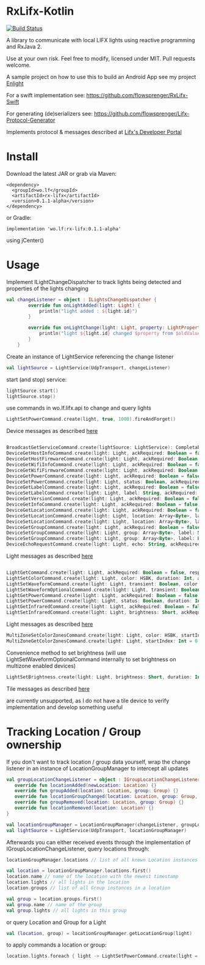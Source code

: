 # RxLifx-Kotlin
[![Build Status](https://travis-ci.org/flowsprenger/RxLifx-Kotlin.svg?branch=master)](https://travis-ci.org/flowsprenger/RxLifx-Kotlin)

A library to communicate with local LIFX lights using reactive programming and RxJava 2.

Use at your own risk. Feel free to modify, licensed under MIT.
Pull requests welcome.

A sample project on how to use this to build an Android App see my project [Enlight](https://github.com/flowsprenger/Enlight)

For a swift implementation see: https://github.com/flowsprenger/RxLifx-Swift

For generating (de)serializers see: https://github.com/flowsprenger/Lifx-Protocol-Generator

Implements protocol & messages described at [Lifx's Developer Portal](https://lan.developer.lifx.com/)

# Install

Download the latest JAR or grab via Maven:

```
<dependency>
  <groupId>wo.lf</groupId>
  <artifactId>rx-lifx</artifactId>
  <version>0.1.1-alpha</version>
</dependency>
```

or Gradle:

```
implementation 'wo.lf:rx-lifx:0.1.1-alpha'
```

using jCenter()

# Usage

Implement ILightChangeDispatcher to track lights being detected and properties of the lights changing
```kotlin
val changeListener = object : ILightsChangeDispatcher {
        override fun onLightAdded(light: Light) {
            println("light added : ${light.id}")
        }

        override fun onLightChange(light: Light, property: LightProperty, oldValue: Any?, newValue: Any?) {
            println("light ${light.id} changed $property from $oldValue to $newValue")
        }
    }
```

Create an instance of LightService referencing the change listener
```kotlin
val lightSource = LightService(UdpTransport, changeListener)
```

start (and stop) service:
```kotlin
lightSource.start()
lightSource.stop()
```

use commands in wo.lf.lifx.api to change and query lights
```kotlin
LightSetPowerCommand.create(light, true, 1000).fireAndForget()
```

Device messages as described [here](https://lan.developer.lifx.com/docs/device-messages)

```kotlin

BroadcastGetServiceCommand.create(lightSource: LightService): Completable
DeviceGetHostInfoCommand.create(light: Light, ackRequired: Boolean = false, responseRequired: Boolean = false): Maybe<StateHostInfo>
DeviceGetHostFirmwareCommand.create(light: Light, ackRequired: Boolean = false, responseRequired: Boolean = false): Maybe<StateHostFirmware>
DeviceGetWifiInfoCommand.create(light: Light, ackRequired: Boolean = false, responseRequired: Boolean = false): Maybe<StateWifiInfo>
DeviceGetWifiFirmwareCommand.create(light: Light, ackRequired: Boolean = false, responseRequired: Boolean = false): Maybe<StateWifiFirmware>
DeviceGetPowerCommand.create(light: Light, ackRequired: Boolean = false, responseRequired: Boolean = false): Maybe<StatePower>
DeviceSetPowerCommand.create(light: Light, status: Boolean, ackRequired: Boolean = false, responseRequired: Boolean = false): Maybe<StatePower>
DeviceGetLabelCommand.create(light: Light, ackRequired: Boolean = false, responseRequired: Boolean = false): Maybe<StateLabel>
DeviceSetLabelCommand.create(light: Light, label: String, ackRequired: Boolean = false, responseRequired: Boolean = false): Maybe<StateGroup>
DeviceGetVersionCommand.create(light: Light, ackRequired: Boolean = false, responseRequired: Boolean = false): Maybe<StateVersion>
DeviceGetInfoCommand.create(light: Light, ackRequired: Boolean = false, responseRequired: Boolean = false): Maybe<StateInfo>
DeviceGetLocationCommand.create(light: Light, ackRequired: Boolean = false, responseRequired: Boolean = false): Maybe<StateLocation>
DeviceSetLocationCommand.create(light: Light, location: Array<Byte>, label: String, updatedAt: Long, ackRequired: Boolean = false, responseRequired: Boolean = false): Maybe<StateLocation>
DeviceSetLocationCommand.create(light: Light, location: Array<Byte>, label: ByteArray, updatedAt: Long, ackRequired: Boolean = false, responseRequired: Boolean = false): Maybe<StateLocation>
DeviceGetGroupCommand.create(light: Light, ackRequired: Boolean = false, responseRequired: Boolean = false): Maybe<StateGroup>
DeviceSetGroupCommand.create(light: Light, group: Array<Byte>, label: String, updatedAt: Long, ackRequired: Boolean = false, responseRequired: Boolean = false): Maybe<StateGroup>
DeviceSetGroupCommand.create(light: Light, group: Array<Byte>, label: ByteArray, updatedAt: Long, ackRequired: Boolean = false, responseRequired: Boolean = false): Maybe<StateGroup>
DeviceEchoRequestCommand.create(light: Light, echo: String, ackRequired: Boolean = false, responseRequired: Boolean = false): Maybe<EchoResponse>
```

Light messages as described [here](https://lan.developer.lifx.com/docs/light-messages)

```kotlin

LightGetCommand.create(light: Light, ackRequired: Boolean = false, responseRequired: Boolean = false): Maybe<LightState>
LightSetColorCommand.create(light: Light, color: HSBK, duration: Int, ackRequired: Boolean = false, responseRequired: Boolean = false): Maybe<LightState>
LightSetWaveformCommand.create(light: Light, transient: Boolean, color: HSBK, period: Int, cycles: Float, skewRatio: Short, waveform: WaveformType, ackRequired: Boolean = false, responseRequired: Boolean = false): Maybe<LightState>
LightSetWaveformOptionalCommand.create(light: Light, transient: Boolean, color: HSBK, period: Int, cycles: Float, skewRatio: Short, waveform: WaveformType, setHue: Boolean, setSaturation: Boolean, setBrightness: Boolean, setKelvin: Boolean, ackRequired: Boolean = false, responseRequired: Boolean = false): Maybe<LightState>
LightGetPowerCommand.create(light: Light, ackRequired: Boolean = false, responseRequired: Boolean = false): Maybe<LightStatePower>
LightSetPowerCommand.create(light: Light, status: Boolean, duration: Int, ackRequired: Boolean = false, responseRequired: Boolean = false): Maybe<LightStatePower>
LightGetInfraredCommand.create(light: Light, ackRequired: Boolean = false, responseRequired: Boolean = true): Maybe<StateInfrared>
LightSetInfraredCommand.create(light: Light, brightness: Short, ackRequired: Boolean = false, responseRequired: Boolean = false): Maybe<StateInfrared>

```

Light messages as described [here](https://lan.developer.lifx.com/docs/multizone-messages)

```kotlin
MultiZoneSetColorZonesCommand.create(light: Light, color: HSBK, startIndex: Int, endIndex: Int, duration: Int, apply: ApplicationRequest = ApplicationRequest.APPLY, ackRequired: Boolean = false, responseRequired: Boolean = false): Maybe<LightState>
MultiZoneGetColorZonesCommand.create(light: Light, startIndex: Int = 0, endIndex: Int = 255, ackRequired: Boolean = false, responseRequired: Boolean = false): Maybe<StateMultiZone>
```

Convenience method to set brightness (will use LightSetWaveformOptionalCommand internally to set brightness on multizone enabled devices) 

```kotlin
LightSetBrightness.create(light: Light, brightness: Short, duration: Int, ackRequired: Boolean = false, responseRequired: Boolean = false): Maybe<LightState>
```

Tile messages as described [here](https://lan.developer.lifx.com/docs/tile-messages)

are currently unsupported, as I do not have a tile device to verify implementation and develop something useful

# Tracking Location / Group ownership

If you don't want to track location / group data yourself, wrap the change listener in an instance of LocationGroupManager
to intercept all updates

```kotlin
val groupLocationChangeListener = object : IGroupLocationChangeListener {
   override fun locationAdded(newLocation: Location) {}
   override fun groupAdded(location: Location, group: Group) {}
   override fun locationGroupChanged(location: Location, group: Group, light: Light) {}
   override fun groupRemoved(location: Location, group: Group) {}
   override fun locationRemoved(location: Location) {}
}

val locationGroupManager = LocationGroupManager(changeListener, groupLocationChangeListener)
val lightSource = LightService(UdpTransport, locationGroupManager)
```

Afterwards you can either received events through the implementation of IGroupLocationChangeListener, query locations through:

```kotlin
locationGroupManager.locations // list of all known Location instances

val location = locationGroupManager.locations.first()
location.name // name of the location with the newest timestamp
location.lights // all lights in the location
location.groups // list of all Group instances in a location

val group = location.groups.first()
val group.name // name of the group
val group.lights // all lights in this group

```

or query Location and Group for a Light

```kotlin
val (location, group) = locationGroupManager.getLocationGroup(light)
```

to apply commands a location or group:

```kotlin
location.lights.foreach { light -> LightSetPowerCommand.create(light = light, status = true, duration = 1000) }
```
